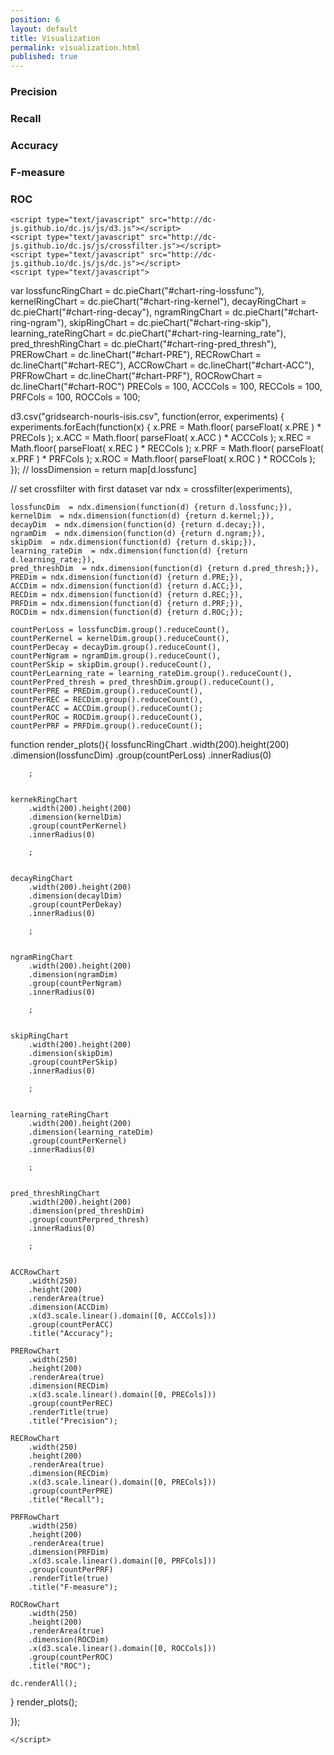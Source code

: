 ```yaml
---
position: 6
layout: default
title: Visualization
permalink: visualization.html
published: true
---
```

<html lang="en">
  <head>
    <title>dc.js - m'interessa</title>
    <meta charset="UTF-8">
    <link rel="stylesheet" type="text/css" href="http://dc-js.github.io/dc.js/css/bootstrap.min.css">
    <link rel="stylesheet" type="text/css" href="http://dc-js.github.io/dc.js/css/dc.css"/>
  </head>
  <body>

<div class="container">
<!--script type="text/javascript" src="http://dc-js.github.io/dc.js/examples/header.js"></script-->
<div class="row">
	<div id="chart-ring-lossfunc"></div>
	<div id="chart-ring-kernel"></div>
  	<div id="chart-ring-decay"></div>
  	<div id="chart-ring-ngram"></div>
  	<div id="chart-ring-skip"></div>
  	<div id="chart-ring-learning_rate"></div>
  	<div id="chart-ring-pred_thresh"></div>
</div>

<div class="row">
	<div class="col-xs-4">
		<h3>Precision</h3>
		<div id="chart-PRE"></div>
	</div>
	<div class="col-xs-4">
		<h3>Recall</h3>
		<div id="chart-REC"></div>
	</div>
	<div class="col-xs-4">
		<h3>Accuracy</h3>
		<div id="chart-ACC"></div>
	</div>
  	<div class="col-xs-4">
		<h3>F-measure</h3>
		<div id="chart-PRF"></div>
	</div>
  	<div class="col-xs-4">
		<h3>ROC</h3>
		<div id="chart-ROC"></div>
	</div>
</div>
	
    <script type="text/javascript" src="http://dc-js.github.io/dc.js/js/d3.js"></script>
    <script type="text/javascript" src="http://dc-js.github.io/dc.js/js/crossfilter.js"></script>
    <script type="text/javascript" src="http://dc-js.github.io/dc.js/js/dc.js"></script>
    <script type="text/javascript">

	
var lossfuncRingChart = dc.pieChart("#chart-ring-lossfunc"),
	kernelRingChart = dc.pieChart("#chart-ring-kernel"),
    decayRingChart = dc.pieChart("#chart-ring-decay"),
    ngramRingChart = dc.pieChart("#chart-ring-ngram"),
    skipRingChart = dc.pieChart("#chart-ring-skip"),
    learning_rateRingChart = dc.pieChart("#chart-ring-learning_rate"),
    pred_threshRingChart = dc.pieChart("#chart-ring-pred_thresh"),
    PRERowChart = dc.lineChart("#chart-PRE"),
	RECRowChart = dc.lineChart("#chart-REC"),
	ACCRowChart = dc.lineChart("#chart-ACC"),
	PRFRowChart = dc.lineChart("#chart-PRF"),
	ROCRowChart = dc.lineChart("#chart-ROC")
	PRECols = 100,
	ACCCols = 100,
	RECCols = 100,
    PRFCols = 100,
	ROCCols = 100;
	

d3.csv("gridsearch-nourls-isis.csv", function(error, experiments) {
  experiments.forEach(function(x) {
    x.PRE = Math.floor( parseFloat( x.PRE ) * PRECols );
	x.ACC = Math.floor( parseFloat( x.ACC ) * ACCCols );
	x.REC = Math.floor( parseFloat( x.REC ) * RECCols );
    x.PRF = Math.floor( parseFloat( x.PRF ) * PRFCols );
	x.ROC = Math.floor( parseFloat( x.ROC ) * ROCCols );
  });
  // lossDimension = return map[d.lossfunc]
  
  // set crossfilter with first dataset
	var ndx = crossfilter(experiments),
	
	
    lossfuncDim  = ndx.dimension(function(d) {return d.lossfunc;}),
    kernelDim  = ndx.dimension(function(d) {return d.kernel;}),
	decayDim  = ndx.dimension(function(d) {return d.decay;}),
    ngramDim  = ndx.dimension(function(d) {return d.ngram;}),
    skipDim  = ndx.dimension(function(d) {return d.skip;}),
    learning_rateDim  = ndx.dimension(function(d) {return d.learning_rate;}),
    pred_threshDim  = ndx.dimension(function(d) {return d.pred_thresh;}),
    PREDim = ndx.dimension(function(d) {return d.PRE;}),
	ACCDim = ndx.dimension(function(d) {return d.ACC;}),
	RECDim = ndx.dimension(function(d) {return d.REC;}),
    PRFDim = ndx.dimension(function(d) {return d.PRF;}),
	ROCDim = ndx.dimension(function(d) {return d.ROC;});

	countPerLoss = lossfuncDim.group().reduceCount(),
	countPerKernel = kernelDim.group().reduceCount(),
    countPerDecay = decayDim.group().reduceCount(),
    countPerNgram = ngramDim.group().reduceCount(),
    countPerSkip = skipDim.group().reduceCount(),
    countPerLearning_rate = learning_rateDim.group().reduceCount(),
    countPerPred_thresh = pred_threshDim.group().reduceCount(),
    countPerPRE = PREDim.group().reduceCount(),
	countPerREC = RECDim.group().reduceCount(),
	countPerACC = ACCDim.group().reduceCount();
  	countPerROC = ROCDim.group().reduceCount(),
	countPerPRF = PRFDim.group().reduceCount();
  
function render_plots(){
    lossfuncRingChart
        .width(200).height(200)
        .dimension(lossfuncDim)
        .group(countPerLoss)
        .innerRadius(0)
		
		;
	

	kernekRingChart	
        .width(200).height(200)
        .dimension(kernelDim)
        .group(countPerKernel)
        .innerRadius(0)
		
		;	

  
    decayRingChart	
        .width(200).height(200)
        .dimension(decaylDim)
        .group(countPerDekay)
        .innerRadius(0)
		
		;	

  
	ngramRingChart	
        .width(200).height(200)
        .dimension(ngramDim)
        .group(countPerNgram)
        .innerRadius(0)
		
		;	

  
	skipRingChart	
        .width(200).height(200)
        .dimension(skipDim)
        .group(countPerSkip)
        .innerRadius(0)
		
		;	

  
	learning_rateRingChart	
        .width(200).height(200)
        .dimension(learning_rateDim)
        .group(countPerKernel)
        .innerRadius(0)
		
		;	

  
	pred_threshRingChart
        .width(200).height(200)
        .dimension(pred_threshDim)
        .group(countPerpred_thresh)
        .innerRadius(0)
		
		;	


    ACCRowChart
        .width(250)
		.height(200)
		.renderArea(true)
        .dimension(ACCDim)
		.x(d3.scale.linear().domain([0, ACCCols]))
        .group(countPerACC)
		.title("Accuracy");
  
    PRERowChart
        .width(250)
		.height(200)
		.renderArea(true)
        .dimension(RECDim)
		.x(d3.scale.linear().domain([0, PRECols]))
        .group(countPerREC)
		.renderTitle(true)
		.title("Precision");

    RECRowChart
        .width(250)
		.height(200)
		.renderArea(true)
        .dimension(RECDim)
		.x(d3.scale.linear().domain([0, PRECols]))
        .group(countPerPRE)
		.title("Recall");
			
    PRFRowChart
        .width(250)
		.height(200)
		.renderArea(true)
        .dimension(PRFDim)
		.x(d3.scale.linear().domain([0, PRFCols]))
        .group(countPerPRF)
		.renderTitle(true)
		.title("F-measure");

    ROCRowChart
        .width(250)
		.height(200)
		.renderArea(true)
        .dimension(ROCDim)
		.x(d3.scale.linear().domain([0, ROCCols]))
        .group(countPerROC)
		.title("ROC");
		
    dc.renderAll();
}
render_plots();

});

    </script>

</div>
  </body>
</html>
